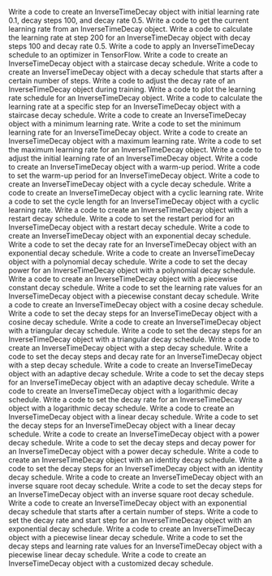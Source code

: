 Write a code to create an InverseTimeDecay object with initial learning rate 0.1, decay steps 100, and decay rate 0.5.
Write a code to get the current learning rate from an InverseTimeDecay object.
Write a code to calculate the learning rate at step 200 for an InverseTimeDecay object with decay steps 100 and decay rate 0.5.
Write a code to apply an InverseTimeDecay schedule to an optimizer in TensorFlow.
Write a code to create an InverseTimeDecay object with a staircase decay schedule.
Write a code to create an InverseTimeDecay object with a decay schedule that starts after a certain number of steps.
Write a code to adjust the decay rate of an InverseTimeDecay object during training.
Write a code to plot the learning rate schedule for an InverseTimeDecay object.
Write a code to calculate the learning rate at a specific step for an InverseTimeDecay object with a staircase decay schedule.
Write a code to create an InverseTimeDecay object with a minimum learning rate.
Write a code to set the minimum learning rate for an InverseTimeDecay object.
Write a code to create an InverseTimeDecay object with a maximum learning rate.
Write a code to set the maximum learning rate for an InverseTimeDecay object.
Write a code to adjust the initial learning rate of an InverseTimeDecay object.
Write a code to create an InverseTimeDecay object with a warm-up period.
Write a code to set the warm-up period for an InverseTimeDecay object.
Write a code to create an InverseTimeDecay object with a cycle decay schedule.
Write a code to create an InverseTimeDecay object with a cyclic learning rate.
Write a code to set the cycle length for an InverseTimeDecay object with a cyclic learning rate.
Write a code to create an InverseTimeDecay object with a restart decay schedule.
Write a code to set the restart period for an InverseTimeDecay object with a restart decay schedule.
Write a code to create an InverseTimeDecay object with an exponential decay schedule.
Write a code to set the decay rate for an InverseTimeDecay object with an exponential decay schedule.
Write a code to create an InverseTimeDecay object with a polynomial decay schedule.
Write a code to set the decay power for an InverseTimeDecay object with a polynomial decay schedule.
Write a code to create an InverseTimeDecay object with a piecewise constant decay schedule.
Write a code to set the learning rate values for an InverseTimeDecay object with a piecewise constant decay schedule.
Write a code to create an InverseTimeDecay object with a cosine decay schedule.
Write a code to set the decay steps for an InverseTimeDecay object with a cosine decay schedule.
Write a code to create an InverseTimeDecay object with a triangular decay schedule.
Write a code to set the decay steps for an InverseTimeDecay object with a triangular decay schedule.
Write a code to create an InverseTimeDecay object with a step decay schedule.
Write a code to set the decay steps and decay rate for an InverseTimeDecay object with a step decay schedule.
Write a code to create an InverseTimeDecay object with an adaptive decay schedule.
Write a code to set the decay steps for an InverseTimeDecay object with an adaptive decay schedule.
Write a code to create an InverseTimeDecay object with a logarithmic decay schedule.
Write a code to set the decay rate for an InverseTimeDecay object with a logarithmic decay schedule.
Write a code to create an InverseTimeDecay object with a linear decay schedule.
Write a code to set the decay steps for an InverseTimeDecay object with a linear decay schedule.
Write a code to create an InverseTimeDecay object with a power decay schedule.
Write a code to set the decay steps and decay power for an InverseTimeDecay object with a power decay schedule.
Write a code to create an InverseTimeDecay object with an identity decay schedule.
Write a code to set the decay steps for an InverseTimeDecay object with an identity decay schedule.
Write a code to create an InverseTimeDecay object with an inverse square root decay schedule.
Write a code to set the decay steps for an InverseTimeDecay object with an inverse square root decay schedule.
Write a code to create an InverseTimeDecay object with an exponential decay schedule that starts after a certain number of steps.
Write a code to set the decay rate and start step for an InverseTimeDecay object with an exponential decay schedule.
Write a code to create an InverseTimeDecay object with a piecewise linear decay schedule.
Write a code to set the decay steps and learning rate values for an InverseTimeDecay object with a piecewise linear decay schedule.
Write a code to create an InverseTimeDecay object with a customized decay schedule.